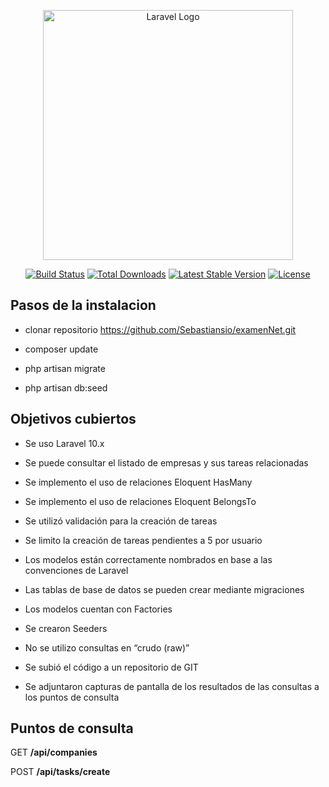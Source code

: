 <p align="center"><a href="https://laravel.com" target="_blank"><img src="https://raw.githubusercontent.com/laravel/art/master/logo-lockup/5%20SVG/2%20CMYK/1%20Full%20Color/laravel-logolockup-cmyk-red.svg" width="400" alt="Laravel Logo"></a></p>

<p align="center">
<a href="https://github.com/laravel/framework/actions"><img src="https://github.com/laravel/framework/workflows/tests/badge.svg" alt="Build Status"></a>
<a href="https://packagist.org/packages/laravel/framework"><img src="https://img.shields.io/packagist/dt/laravel/framework" alt="Total Downloads"></a>
<a href="https://packagist.org/packages/laravel/framework"><img src="https://img.shields.io/packagist/v/laravel/framework" alt="Latest Stable Version"></a>
<a href="https://packagist.org/packages/laravel/framework"><img src="https://img.shields.io/packagist/l/laravel/framework" alt="License"></a>
</p>

## Pasos de la instalacion
- clonar repositorio
https://github.com/Sebastiansio/examenNet.git 

- composer update

- php artisan migrate

- php artisan db:seed

## Objetivos cubiertos
- Se uso Laravel 10.x

- Se puede consultar el listado de empresas y sus tareas relacionadas

- Se implemento el uso de relaciones Eloquent HasMany

- Se implemento el uso de relaciones Eloquent BelongsTo

- Se utilizó validación para la creación de tareas

- Se limito la creación de tareas pendientes a 5 por usuario

- Los modelos están correctamente nombrados en base a las convenciones de Laravel

- Las tablas de base de datos se pueden crear mediante migraciones

- Los modelos cuentan con Factories

- Se crearon Seeders

- No se utilizo consultas en “crudo (raw)”

- Se subió el código a un repositorio de GIT

- Se adjuntaron capturas de pantalla de los resultados de las consultas a los puntos de consulta

## Puntos de consulta
GET
**/api/companies**

POST
**/api/tasks/create**
